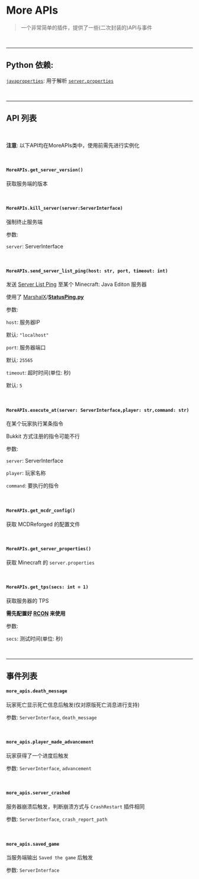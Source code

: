 # More APIs

>   一个非常简单的插件，提供了一些(二次封装的)API与事件

&nbsp;

---

## Python 依赖:

[`javaproperties`](https://pypi.org/project/javaproperties/): 用于解析 [`server.properties`](https://minecraft.fandom.com/zh/wiki/Server.properties)

&nbsp;

---

## API 列表

&nbsp;

**注意**: 以下API均在MoreAPIs类中，使用前需先进行实例化

&nbsp;

#### `MoreAPIs.get_server_version()`

获取服务端的版本

&nbsp;

#### `MoreAPIs.kill_server(server:ServerInterface)`

强制终止服务端

参数:

`server`: ServerInterface

&nbsp;

#### `MoreAPIs.send_server_list_ping(host: str, port, timeout: int)`

发送 [Server List Ping](https://wiki.vg/Server_List_Ping) 至某个 Minecraft: Java Editon 服务器

使用了 [MarshalX](https://gist.github.com/MarshalX)/**[StatusPing.py](https://gist.github.com/MarshalX/40861e1d02cbbc6f23acd3eced9db1a0)**

参数:

`host`:  服务器IP

默认: `"localhost"`

`port`: 服务器端口

默认: `25565`

`timeout`: 超时时间(单位: 秒)

默认: `5`

&nbsp;

#### `MoreAPIs.execute_at(server: ServerInterface,player: str,command: str)`

在某个玩家执行某条指令

Bukkit 方式注册的指令可能不行

参数:

`server`: ServerInterface

`player`: 玩家名称

`command`: 要执行的指令

&nbsp;

#### `MoreAPIs.get_mcdr_config()`

获取 MCDReforged 的配置文件

&nbsp;

#### `MoreAPIs.get_server_properties()`

获取 Minecraft 的 `server.properties`

&nbsp;

#### `MoreAPIs.get_tps(secs: int = 1)`

获取服务器的 TPS

**需先配置好 [RCON](https://mcdreforged.readthedocs.io/zh_CN/latest/configure.html#rcon) 来使用**

参数:

`secs`: 测试时间(单位: 秒)

&nbsp;

---

## 事件列表

#### `more_apis.death_message`

玩家死亡显示死亡信息后触发(仅对原版死亡消息进行支持)

参数: `ServerInterface`, `death_message`

&nbsp;

#### `more_apis.player_made_advancement`

玩家获得了一个进度后触发

参数: `ServerInterface`, `advancement`

&nbsp;

#### `more_apis.server_crashed`

服务器崩溃后触发，判断崩溃方式与 `CrashRestart` 插件相同

参数: `ServerInterface`, `crash_report_path`

&nbsp;

#### `more_apis.saved_game`

当服务端输出 `Saved the game` 后触发

参数: `ServerInterface`


